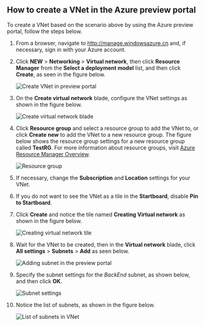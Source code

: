 ## How to create a VNet in the Azure preview portal

To create a VNet based on the scenario above by using the Azure preview portal, follow the steps below.

1. From a browser, navigate to http://manage.windowsazure.cn and, if necessary, sign in with your Azure account.
2. Click **NEW** > **Networking** > **Virtual network**, then click **Resource Manager** from the **Select a deployment model** list, and then click **Create**, as seen in the figure below.

	![Create VNet in preview portal](./media/virtual-networks-create-vnet-arm-pportal-include/vnet-create-arm-pportal-figure1.gif)

3. On the **Create virtual network** blade, configure the VNet settings as shown in the figure below.

	![Create virtual network blade](./media/virtual-networks-create-vnet-arm-pportal-include/vnet-create-arm-pportal-figure2.png)

4. Click **Resource group** and select a resource group to add the VNet to, or click **Create new** to add the VNet to a new resource group. The figure below shows the resource group settings for a new resource group called **TestRG**. For more information about resource groups, visit [Azure Resource Manager Overview](/documentation/articles/resource-group-overview#resource-groups).

	![Resource group](./media/virtual-networks-create-vnet-arm-pportal-include/vnet-create-arm-pportal-figure3.png)

5. If necessary, change the **Subscription** and **Location** settings for your VNet. 

6. If you do not want to see the VNet as a tile in the **Startboard**, disable **Pin to Startboard**. 

7. Click **Create** and notice the tile named **Creating Virtual network** as shown in the figure below.

	![Creating virtual network tile](./media/virtual-networks-create-vnet-arm-pportal-include/vnet-create-arm-pportal-figure4.png)

8. Wait for the VNet to be created, then in the **Virtual network** blade, click **All settings** > **Subnets** > **Add** as seen below.

	![Adding subnet in the preview portal](./media/virtual-networks-create-vnet-arm-pportal-include/vnet-create-arm-pportal-figure5.gif)

9. Specify the subnet settings for the *BackEnd* subnet, as shown below, and then click **OK**. 

	![Subnet settings](./media/virtual-networks-create-vnet-arm-pportal-include/vnet-create-arm-pportal-figure6.png)

10. Notice the list of subnets, as shown in the figure below.

	![List of subnets in VNet](./media/virtual-networks-create-vnet-arm-pportal-include/vnet-create-arm-pportal-figure7.png)